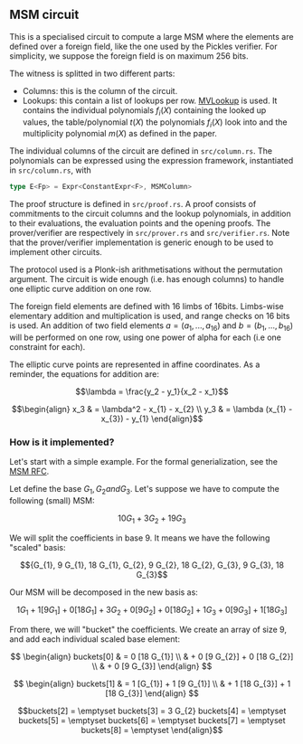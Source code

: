 ## MSM circuit

This is a specialised circuit to compute a large MSM where the elements are
defined over a foreign field, like the one used by the Pickles verifier.
For simplicity, we suppose the foreign field is on maximum 256 bits.

The witness is splitted in two different parts:
- Columns: this is the column of the circuit.
- Lookups: this contain a list of lookups per row.
  [MVLookup](https://eprint.iacr.org/2022/1530.pdf) is used. It contains
  the individual polynomials $f_i(X)$ containing the looked up values, the
  table/polynomial $t(X)$ the polynomials $f_i(X)$ look into and the
  multiplicity polynomial $m(X)$ as defined in the paper.

The individual columns of the circuit are defined in `src/column.rs`.
The polynomials can be expressed using the expression framework, instantiated in `src/column.rs`, with
```rust
type E<Fp> = Expr<ConstantExpr<F>, MSMColumn>
```

The proof structure is defined in `src/proof.rs`. A proof consists of
commitments to the circuit columns and the lookup polynomials, in addition to
their evaluations, the evaluation points and the opening proofs.
The prover/verifier are respectively in `src/prover.rs` and `src/verifier.rs`.
Note that the prover/verifier implementation is generic enough to be used to
implement other circuits.

The protocol used is a Plonk-ish arithmetisations without the permutation
argument. The circuit is wide enough (i.e. has enough
columns) to handle one elliptic curve addition on one row.

The foreign field elements are defined with 16 limbs of 16bits. Limbs-wise
elementary addition and multiplication is used, and range checks on 16 bits is
used.
An addition of two field elements $a = (a_{1}, ..., a_{16})$ and $b = (b_{1}, ...,
b_{16})$ will be performed on one row, using one power of alpha for each (i.e one
constraint for each).

The elliptic curve points are represented in affine coordinates.
As a reminder, the equations for addition are:

```math
\lambda = \frac{y_2 - y_1}{x_2 - x_1}
```

```math
\begin{align}
x_3 & = \lambda^2 - x_{1} - x_{2} \\
y_3 & = \lambda (x_{1} - x_{3}) - y_{1}
\end{align}
```


### How is it implemented?

Let's start with a simple example. For the formal generialization, see the [MSM RFC](https://github.com/o1-labs/rfcs/blob/msm/00XX-efficient-msms-for-non-native-pickles-verification.md).

Let define the base $G_{1}, G_{2} and G_{3}$.
Let's suppose we have to compute the following (small) MSM:
```math
10 G_{1} + 3 G_{2} + 19 G_{3}
```

We will split the coefficients in base 9. It means we have the following "scaled" basis:
```math
{G_{1}, 9 G_{1}, 18 G_{1}, G_{2}, 9 G_{2}, 18 G_{2}, G_{3}, 9 G_{3}, 18 G_{3}
```

Our MSM will be decomposed in the new basis as:
```math
1 G_{1} + 1 [9 G_{1}] + 0 [18 G_{1}] +
3 G_{2} + 0 [9 G_{2}] + 0 [18 G_{2}] +
1 G_{3} + 0 [9 G_{3}] + 1 [18 G_{3}]
```

From there, we will "bucket" the coefficients. We create an array of size 9, and add each individual scaled base element:

$$
\begin{align}
buckets[0] & = 0 [18 G_{1}] \\
           & + 0 [9 G_{2}] + 0 [18 G_{2}] \\
           & + 0 [9 G_{3}]
\end{align}
$$

$$
\begin{align}
buckets[1] & = 1 [G_{1}] + 1 [9 G_{1}] \\
           & + 1 [18 G_{3}] + 1 [18 G_{3}]
\end{align}
$$

```math
buckets[2] = \emptyset
buckets[3] = 3 G_{2}
buckets[4] = \emptyset
buckets[5] = \emptyset
buckets[6] = \emptyset
buckets[7] = \emptyset
buckets[8] = \emptyset
\end{align}
```
